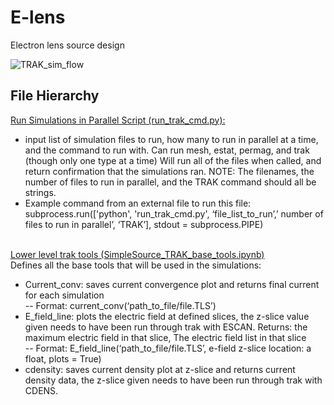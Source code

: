 # E-lens
Electron lens source design 



![TRAK_sim_flow](https://github.com/mkdunc/E-lens/assets/154284388/801785be-4bca-47f0-ba30-7e3bc379b553)


## File Hierarchy
<ins> Run Simulations in Parallel Script (run_trak_cmd.py):  </ins> <br />
- input list of simulation files to run, how many to run in parallel at a time, and the command to run with. Can run mesh, estat, permag, and trak (though only one type at a time) Will run all of the files when called, and return confirmation that the simulations ran. NOTE: The filenames, the number of files to run in parallel, and the TRAK command should all be strings. <br />
- Example command from an external file to run this file: subprocess.run(['python', 'run_trak_cmd.py', ‘file_list_to_run’,’ number of files to run in parallel’, ‘TRAK’], stdout = subprocess.PIPE) <br /> 
    <br />


<ins> Lower level trak tools (SimpleSource_TRAK_base_tools.ipynb) </ins> <br />
Defines all the base tools that will be used in the simulations: <br /> 
 - Current_conv: saves current convergence plot and returns final current for each simulation <br />
-- Format: current_conv(‘path_to_file/file.TLS’) <br />
- E_field_line: plots the electric field at defined slices, the z-slice value given needs to have been run through trak with ESCAN. Returns: the maximum electric field in that slice, The electric field list in that slice <br /> 
-- Format: E_field_line(‘path_to_file/file.TLS’, e-field z-slice location: a float, plots = True) <br />
- cdensity: saves current density plot at z-slice and returns current density data, the z-slice given needs to have been run through trak with CDENS. <br />

